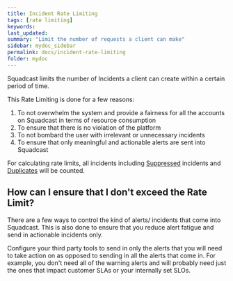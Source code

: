 ```yaml
---
title: Incident Rate Limiting
tags: [rate limiting]
keywords: 
last_updated: 
summary: "Limit the number of requests a client can make"
sidebar: mydoc_sidebar
permalink: docs/incident-rate-limiting
folder: mydoc
---
```


Squadcast limits the number of Incidents a client can create within a certain period of time. 

This Rate Limiting is done for a few reasons: 
1. To not overwhelm the system and provide a fairness for all the accounts on Squadcast in terms of resource consumption
2. To ensure that there is no violation of the platform 
3. To not bombard the user with irrelevant or unnecessary incidents 
4. To ensure that only meaningful and actionable alerts are sent into Squadcast

For calculating rate limits, all incidents including [Suppressed](alert-suppression) incidents and [Duplicates](de-duplication-rules) will be counted.

## How can I ensure that I don't exceed the Rate Limit?

There are a few ways to control the kind of alerts/ incidents that come into Squadcast. This is also done to ensure that you reduce alert fatigue and send in actionable incidents only. 

Configure your third party tools to send in only the alerts that you will need to take action on as opposed to sending in all the alerts that come in. For example, you don't need all of the warning alerts and will probably need just the ones that impact customer SLAs or your internally set SLOs.